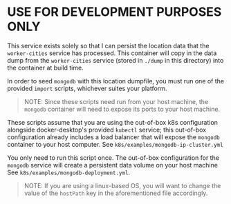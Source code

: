 # USE FOR DEVELOPMENT PURPOSES ONLY

This service exists solely so that I can persist the location data that
the `worker-cities` service has processed. This container will copy in the
data dump from the `worker-cities` service (stored in `./dump` in this
directory) into the container at build time.

In order to seed `mongodb` with this location dumpfile, you must
run one of the provided `import` scripts, whichever suites your platform.

> NOTE: Since these scripts need run from your host machine, the `mongodb` container
will need to expose its ports to your host machine.

These scripts assume that you are using the out-of-box k8s configuration
alongside docker-desktop's provided `kubectl` service; this out-of-box
configuration already includes a load balancer that will expose the
`mongodb` container to your host computer.
See `k8s/examples/mongodb-ip-cluster.yml`

You only need to run this script once. The out-of-box configuration for
the `mongodb` service will create a persistent data volume on your host
machine See `k8s/examples/mongodb-deployment.yml`.

> NOTE: If you are using a linux-based OS, you will want to change the
value of the `hostPath` key in the aforementioned file accordingly.
